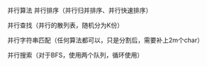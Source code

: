 
并行算法
并行排序（并行归并排序、并行快速排序）

并行查找（并行的散列表，随机分为K份）

并行字符串匹配（任何算法都可以，只是分割后，需要补上2m个char）

并行搜索（对于BFS，使用两个队列，循环使用）